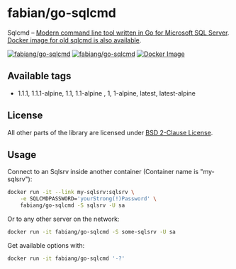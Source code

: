 # fabian/go-sqlcmd

Sqlcmd – [Modern command line tool written in Go for Microsoft SQL Server](https://github.com/microsoft/go-sqlcmd).  
[Docker image for old sqlcmd is also available](https://github.com/fabiang/docker-sqlcmd).

[![fabiang/go-sqlcmd](https://img.shields.io/docker/pulls/fabiang/go-sqlcmd.svg)](https://hub.docker.com/r/fabiang/go-sqlcmd)
[![fabiang/go-sqlcmd](https://badgen.net/github/license/fabiang/docker-go-sqlcmd)](https://github.com/fabiang/docker-go-sqlcmd)
[![Docker Image](https://github.com/fabiang/docker-go-sqlcmd/actions/workflows/docker.yml/badge.svg)](https://github.com/fabiang/docker-go-sqlcmd/actions/workflows/docker.yml)

## Available tags

* 1.1.1, 1.1.1-alpine, 1.1, 1.1-alpine , 1, 1-alpine, latest, latest-alpine

## License


All other parts of the library are licensed under [BSD 2-Clause License](LICENSE.md).

## Usage

Connect to an Sqlsrv inside another container (Container name is "my-sqlsrv"):

```bash
docker run -it --link my-sqlsrv:sqlsrv \
    -e SQLCMDPASSWORD='yourStrong(!)Password' \
    fabiang/go-sqlcmd -S sqlsrv -U sa
```

Or to any other server on the network:

```bash
docker run -it fabiang/go-sqlcmd -S some-sqlsrv -U sa
```

Get available options with:

```bash
docker run -it fabiang/go-sqlcmd '-?'
```
